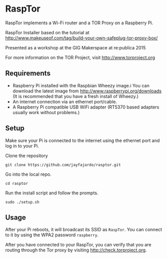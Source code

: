 RaspTor
========

RaspTor implements a Wi-Fi router and a TOR Proxy on a Raspberry Pi.

RaspTor Installer based on the tutorial at http://www.makeuseof.com/tag/build-your-own-safeplug-tor-proxy-box/

 
Presented as a workshop at the GIG Makerspace at re:publica 2015

For more information on the TOR Project, visit http://www.torproject.org 

Requirements
------------

* Raspberry Pi installed with the Raspbian Wheezy image.i You can download the latest image from http://www.raspberrypi.org/downloads (It is recommended that you have a fresh install of Wheezy.)
* An internet connection via an ethernet port/cable.
* A Raspberry Pi compatible USB WiFi adapter (RT5370 based adapters usually work without problems.)

Setup
-----

Make sure your Pi is connected to the internet using the ethernet port and log in to your Pi.

Clone the repository

    git clone https://github.com/jayfajardo/rasptor.git

Go into the local repo.

    cd rasptor

Run the install script and follow the prompts.

    sudo ./setup.sh

Usage
-----
After your Pi reboots, it will broadcast its SSID as `RaspTor`. You can connect to it by using the WPA2 password `raspberry`.

After you have connected to your RaspTor, you can verify that you are routing through the Tor proxy by visiting http://check.torproject.org.




